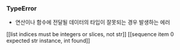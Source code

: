 ### TypeError
+ 연산이나 함수에 전달될 데이터의 타입이 잘못되는 경우 발생하는 에러

[[list indices must be integers or slices, not str]]
[[sequence item 0 expected str instance, int found]]
